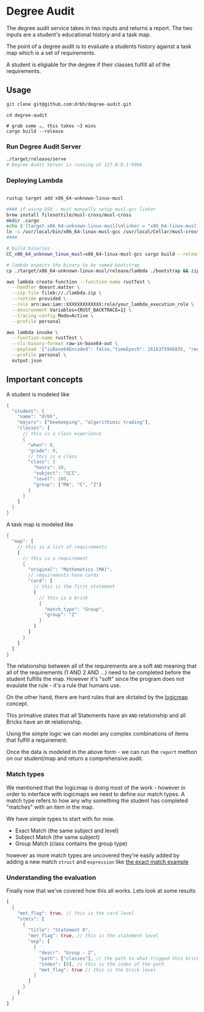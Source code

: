 # Degree Audit

The degree audit service takes in two inputs and returns a report. The two inputs are a student's educational history and a task map.

The point of a degree audit is to evaluate a students history against a task map which is a set of requirements.

A student is eligiable for the degree if their classes fulfill all of the requirements.

## Usage

```bash
git clone git@github.com:drbh/degree-audit.git
```

```
cd degree-audit

# grab some ☕️, this takes ~3 mins
cargo build --release
```

### Run Degree Audit Server

```bash
./target/release/serve
# Degree Audit Server is running at 127.0.0.1:9966
```

### Deploying Lambda

```bash

rustup target add x86_64-unknown-linux-musl

#### if using OSX - must manually setup musl-gcc linker
brew install filosottile/musl-cross/musl-cross
mkdir .cargo
echo $'[target.x86_64-unknown-linux-musl]\nlinker = "x86_64-linux-musl-gcc"' > .cargo/config
ln -s /usr/local/bin/x86_64-linux-musl-gcc /usr/local/Cellar/musl-cross
####

# build binaries
CC_x86_64_unknown_linux_musl=x86_64-linux-musl-gcc cargo build --release --target x86_64-unknown-linux-musl

# lambda expects the binary to be named bootstrap
cp ./target/x86_64-unknown-linux-musl/release/lambda ./bootstrap && zip lambda.zip bootstrap && rm bootstrap
```


```bash
aws lambda create-function --function-name rustTest \
  --handler doesnt.matter \
  --zip-file fileb://./lambda.zip \
  --runtime provided \
  --role arn:aws:iam::XXXXXXXXXXXXX:role/your_lambda_execution_role \
  --environment Variables={RUST_BACKTRACE=1} \
  --tracing-config Mode=Active \
  --profile personal
```

```bash
aws lambda invoke \
  --function-name rustTest \
  --cli-binary-format raw-in-base64-out \
  --payload '{"isBase64Encoded": false,"timeEpoch": 1616375946835, "requestContext": {"timeEpoch": 1616375946835, "http": {"method": "POST"}}, "headers": {},"body": "{\"map\": [[{\"original\": \"Mathematics (MA)\", \"card\": [[{\"match_type\": \"Group\", \"group\": \"MA\"}]]}]], \"student\": {\"name\": \"drbh\", \"majors\": [\"art\", \"coffee\"], \"classes\": [{\"when\": 0, \"grade\": 0, \"class\": {\"hours\": 10, \"subject\": \"SCI\", \"level\": 100, \"group\": [\"MA\", \"C\", \"LA\"]}}]}}"}' \
  --profile personal \
  output.json
```


## Important concepts

A student is modeled like

```rust
{
  "student": {
    "name": "drbh",
    "majors": ["beekeeping", "algorithimic trading"],
    "classes": [
      // this is a class experience
      {
        "when": 0,
        "grade": 0,
        // this is a class
        "class": {
          "hours": 10,
          "subject": "SCI",
          "level": 100,
          "group": ["MA", "C", "Z"]
        }
      }
    ]
  }
}
```

A task map is modeled like

```rust
{
  "map": [
    // this is a list of requirements
    [
      // this is a requirement
      {
        "original": "Mathematics (MA)",
        // requirements have cards
        "card": [
          // this is the first statement
          [
            // this is a brick
            {
              "match_type": "Group",
              "group": "Z"
            }
          ]
        ]
      }
    ]
  ]
}
```

The relationship between all of the requirements are a soft `AND` meaning that all of the requirements (1 AND 2 AND ...) need to be completed before the student fulfills the map. However it's "soft" since the program does not evaulate the rule - it's a rule that humans use.

On the other hand, there are hard rules that are dictated by the [logicmap](https://github.com/drbh/logicmap) concept.

This primative states that all Statements have an `AND` relationship and all Bricks have an `OR` relationship.

Using the simple logic we can model any complex combinations of items that fulfill a requirement.

Once the data is modeled in the above form - we can run the `report` methon on our student/map and return a comprehensive audit.

### Match types

We mentioned that the logicmap is doing most of the work - however in order to interface with logicmaps we need to define our match types. A match type refers to how any why something the student has completed "matches" with an item in the map.

We have simple types to start with for now.

- Exact Match (the same subject and level)
- Subject Match (the same subject)
- Group Match (class contains the group type)

however as more match types are uncovered they're easily added by adding a new match `struct` and `expression` like [the exact match example](src/exact.rs)

### Understanding the evaluation

Finally now that we've covered how this all works. Lets look at some results

```rust
[
  {
    "met_flag": true, // this is the card level
    "stmts": [
      {
        "title": "Statement 0",
        "met_flag": true, // this is the statement level
        "exp": [
          {
            "descr": "Group - Z",
            "path": ["classes"], // the path to what trigged this brick
            "index": [0], // this is the index of the path
            "met_flag": true // this is the brick level
          }
        ]
      }
    ]
  }
]
```
